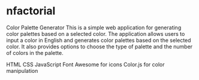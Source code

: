 # nfactorial

Color Palette Generator
This is a simple web application for generating color palettes based on a selected color. The application allows users to input a color in English and generates color palettes based on the selected color. It also provides options to choose the type of palette and the number of colors in the palette.

HTML
CSS
JavaScript
Font Awesome for icons
Color.js for color manipulation
